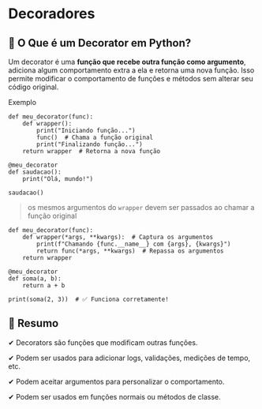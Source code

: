# Decoradores

## 📌 O Que é um Decorator em Python?

Um decorator é uma **função que recebe outra função como argumento**, adiciona algum comportamento extra a ela e retorna uma nova função. Isso permite modificar o comportamento de funções e métodos sem alterar seu código original.

Exemplo

    def meu_decorator(func):
        def wrapper():
            print("Iniciando função...")
            func()  # Chama a função original
            print("Finalizando função...")
        return wrapper  # Retorna a nova função

    @meu_decorator
    def saudacao():
        print("Olá, mundo!")

    saudacao()

> os mesmos argumentos do `wrapper` devem ser passados ao chamar a função original

    def meu_decorator(func):
        def wrapper(*args, **kwargs):  # Captura os argumentos
            print(f"Chamando {func.__name__} com {args}, {kwargs}")
            return func(*args, **kwargs)  # Repassa os argumentos
        return wrapper

    @meu_decorator
    def soma(a, b):
        return a + b

    print(soma(2, 3))  # ✅ Funciona corretamente!


## 🚀 Resumo
✔ Decorators são funções que modificam outras funções.

✔ Podem ser usados para adicionar logs, validações, medições de tempo, etc.

✔ Podem aceitar argumentos para personalizar o comportamento.

✔ Podem ser usados em funções normais ou métodos de classe.